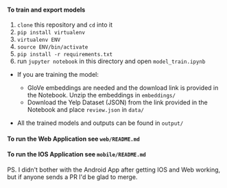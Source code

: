 #### To train and export models

1. `clone` this repository and `cd` into it
1. `pip install virtualenv`
1. `virtualenv ENV`
1. `source ENV/bin/activate`
1. `pip install -r requirements.txt`
1. run `jupyter notebook` in this directory and open `model_train.ipynb`

* If you are training the model:
  * GloVe embeddings are needed and the download link is provided in the Notebook. Unzip the embeddings in `embeddings/`
  * Download the Yelp Dataset (JSON) from the link provided in the Notebook and place `review.json` in `data/`

* All the trained models and outputs can be found in `output/`


#### To run the Web Application see `web/README.md`

#### To run the IOS Application see `mobile/README.md`


PS. I didn't bother with the Android App after getting IOS and Web working, but if anyone sends a PR I'd be glad to merge.

